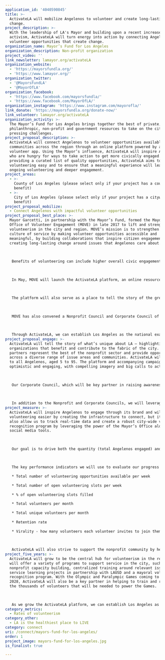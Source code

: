 ```yaml
---
application_id: '4040590845'
title: >-
  ActivateLA will mobilize Angelenos to volunteer and create long-lasting
  change.
project_description: >-
  With the leadership of LA's Mayor and building upon a recent increase in local
  activism, ActivateLA will turn energy into action by connecting Angelenos to
  volunteer opportunities that create change.
organization_name: Mayor’s Fund for Los Angeles
organization_description: Non-profit organization
project_video: ''
link_newsletter: lamayor.org/activateLA
organization_website:
  - 'https://mayorsfundla.org/'
  - 'https://www.lamayor.org/'
organization_twitter:
  - '@MayorsFundLA'
  - '@MayorOfLA'
organization_facebook:
  - 'https://www.facebook.com/mayorsfundla/'
  - 'https://www.facebook.com/MayorOfLA/'
organization_instagram: 'https://www.instagram.com/mayorofla/'
link_donate: 'https://mayorsfundla.org/donate-now/'
link_volunteer: lamayor.org/activateLA
organization_activity: >-
  The Mayor’s Fund for Los Angeles brings together the best of private,
  philanthropic, non-profit and government resources to take on the city’s most
  pressing challenges.
project_proposal_description: >-
  ActivateLA will connect Angelenos to volunteer opportunities available in
  communities across the region through an online platform powered by a mobile
  volunteer app. Using the Mayor’s influence, ActivateLA will inspire Angelenos
  who are hungry for ways to take action to get more civically engaged. By
  providing a curated list of quality opportunities, ActivateLA aims to make
  volunteering easy and to ensure that a meaningful experience will lead to
  ongoing volunteering and deeper engagement.
project_areas:
  - >-
    County of Los Angeles (please select only if your project has a countywide
    benefit)
  - >-
    City of Los Angeles (please select only if your project has a citywide
    benefit)
project_proposal_mobilize:
  - Connect Angelenos with impactful volunteer opportunities
project_proposal_best_place: >-
  Mayor Garcetti, in partnership with the Mayor’s Fund, formed the Mayor’s
  Office of Volunteer Engagement (MOVE) in late 2017 to lift and strengthen
  volunteerism in the city and region. MOVE’s mission is to strengthen L.A.’s
  culture of service by making volunteer opportunities accessible and
  meaningful, by building collaborations that inspire citizen engagement, and by
  creating long-lasting change around issues that Angelenos care about.
   
    
   
   Benefits of volunteering can include higher overall civic engagement, improved health, skills development, and lower criminal activity. Volunteering makes our communities stronger and more resilient. Corporate-based volunteerism builds employee culture and is a key component to corporate social responsibility efforts. 
   
   
   
   In May, MOVE will launch the ActivateLA platform, an online resource that includes a curated list of volunteer opportunities in order to easily connect Angelenos to opportunities that are available in local communities across the region and that build on a diverse collection of skills. The volunteer opportunities featured on the site will represent the best of Los Angeles with MOVE’s vetted nonprofit partners posting opportunities as they become available. The platform will be powered by Golden, the leading volunteer mobile app. The Golden app features technical capabilities that will allow MOVE to capture valuable data to best inform how to grow volunteerism in the city and the region. Golden aims to solve one key challenge of volunteering — recruiting and converting volunteers — by making signing up easy and fun with clear, engaging descriptions and real-time logistics (like automated sign-in). In addition, Golden includes a backend dashboard that tracks key metrics and analytics, including economic value of volunteer time logged, percentage of new versus returning volunteers, interests and search terms, and a zip code heat map. 
   
   
   
   The platform will also serve as a place to tell the story of the great work being done by volunteers from nonprofits, corporations and institutions across the city and region, and will provide space to acknowledge and thank partners. 
   
   
   
   MOVE has also convened a Nonprofit Council and Corporate Council of leading nonprofit organizations and companies from across the city to come together to support ActivateLA. These groups serve as key advisors and give input on how MOVE can best support corporate programs and the needs of nonprofits in the region. Going forward, the Nonprofit Council and Corporate Council will partner with MOVE to launch other programs to strengthen the city’s culture of volunteerism.
   
   
   
   Through ActivateLA, we can establish Los Angeles as the national example of how government, nonprofits, foundations, and companies can partner to productively address our local issues together.
project_proposal_engage: >-
  ActivateLA will tell the story of what’s unique about LA — highlighting the
  organizations that benefit and contribute to the fabric of the city. Our
  partners represent the best of the nonprofit sector and provide opportunities
  across a diverse range of issue areas and communities. ActivateLA will appeal
  to all Angelenos, aged 5 to 95. The platform and accompanying campaign will be
  optimistic and engaging, with compelling imagery and big calls to action.
   
   
   
   Our Corporate Council, which will be key partner in raising awareness about ActivateLA, is made of up leaders from a diverse range of industries. 
   
   
   
   In addition to the Nonprofit and Corporate Councils, we will leverage additional partners and networks to engage Angelenos in ActivateLA including the Department of Neighborhood Empowerment, the Mayor’s field representatives, city departments like Recreation and Parks and the Central Library, the Mayor’s Youth Council, LA City employees, including retired public servants and more.
project_measure: >-
  ActivateLA will inspire Angelenos to engage through its brand and will make
  volunteering easier by creating the infrastructure to connect, but it will
  also allow us to track real-time data and create a robust city-wide volunteer
  recognition program by leveraging the power of the Mayor’s Office alongside
  social media tools. 
   
   
   
   Our goal is to drive both the quantity (total Angelenos engaged) and consistency (multiple instances of engagement per year) of volunteering in the city and region to not only meet but to exceed the national average. To help reach LA2050’s goal of a 65% volunteer rate by the year 2050, we aim to raise the volunteer participation rate from 19% to 26% over the next 5 years.
   
   
   
   The key performance indicators we will use to evaluate our progress and track our success, include: 
   
   * Total number of volunteering opportunities available per week
   
   * Total number of open volunteering slots per week
   
   * % of open volunteering slots filled
   
   * Total volunteers per month
   
   * Total unique volunteers per month
   
   * Retention rate
   
   * Virality - how many volunteers each volunteer invites to join them
   
   
   
   ActivateLA will also strive to support the nonprofit community by helping to ensure that its needs are met through meaningful volunteer engagement. We will look at the percentage of available spots filled and monitor the ‘take rate’ of posted opportunities to give organizations feedback on how opportunities are presented.
project_five_years: >-
  ActivateLA will grow to be the central hub for volunteerism in the region and
  will offer a variety of programs to support service in the city, such as
  nonprofit capacity building, centralized training around relevant issues,
  service learning projects in partnership with LAUSD and a mayoral volunteer
  recognition program. With the Olympic and Paralympic Games coming to LA in
  2028, ActivateLA will also be a key partner in helping to train and recruit
  the thousands of volunteers that will be needed to power the Games.
   
   
   
   As we grow the ActivateLA platform, we can establish Los Angeles as the model of how government, nonprofits, foundations, and companies can partner to productively address our local issues together using technology and collaboration.
category_metrics:
  - Rates of volunteerism
category_other:
  - LA is the healthiest place to LIVE
category: connect
uri: /connect/mayors-fund-for-los-angeles/
order: 1
project_image: mayors-fund-for-los-angeles.jpg
is_finalist: true

---
```

